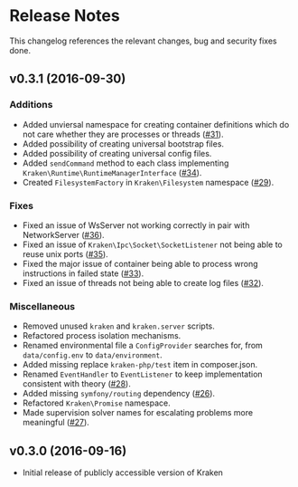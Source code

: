 # Release Notes

This changelog references the relevant changes, bug and security fixes done.

## v0.3.1 (2016-09-30)

### Additions

- Added unviersal namespace for creating container definitions which do not care whether they are processes or threads ([#31](https://github.com/kraken-php/framework/issues/31)).
- Added possibility of creating universal bootstrap files.
- Added possibility of creating universal config files.
- Added `sendCommand` method to each class implementing `Kraken\Runtime\RuntimeManagerInterface` ([#34](https://github.com/kraken-php/framework/issues/34)).
- Created `FilesystemFactory` in `Kraken\Filesystem` namespace ([#29](https://github.com/kraken-php/framework/issues/29)).

### Fixes

- Fixed an issue of WsServer not working correctly in pair with NetworkServer ([#36](https://github.com/kraken-php/framework/issues/36)).
- Fixed an issue of `Kraken\Ipc\Socket\SocketListener` not being able to reuse unix ports ([#35](https://github.com/kraken-php/framework/issues/35)).
- Fixed the major issue of container being able to process wrong instructions in failed state ([#33](https://github.com/kraken-php/framework/issues/33)).
- Fixed an issue of threads not being able to create log files ([#32](https://github.com/kraken-php/framework/issues/32)).

### Miscellaneous

- Removed unused `kraken` and `kraken.server` scripts.
- Refactored process isolation mechanisms.
- Renamed environmental file a `ConfigProvider` searches for, from `data/config.env` to `data/environment`.
- Added missing replace `kraken-php/test` item in composer.json.
- Renamed `EventHandler` to `EventListener` to keep implementation consistent with theory ([#28](https://github.com/kraken-php/framework/issues/28)).
- Added missing `symfony/routing` dependency ([#26](https://github.com/kraken-php/framework/issues/26)).
- Refactored `Kraken\Promise` namespace.
- Made supervision solver names for escalating problems more meaningful ([#27](https://github.com/kraken-php/framework/issues/27)).

## v0.3.0 (2016-09-16)

- Initial release of publicly accessible version of Kraken